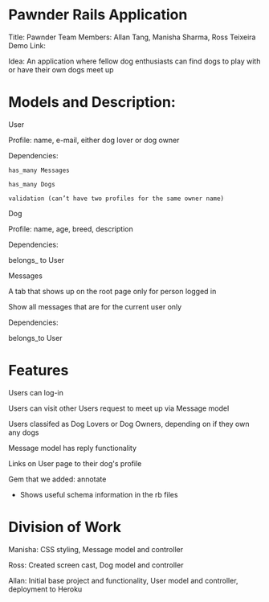 Pawnder Rails Application
=================

Title:  Pawnder
Team Members: Allan Tang, Manisha Sharma, Ross Teixeira
Demo Link: 

Idea: An application where fellow dog enthusiasts can find dogs to play with or have their own dogs meet up

Models and Description:
================
User

Profile: name, e-mail, either dog lover or dog owner

  Dependencies:
  
    has_many Messages
    
    has_many Dogs
    
    validation (can’t have two profiles for the same owner name)

Dog

Profile: name, age, breed, description

  Dependencies:
  
  belongs_ to User

Messages

A tab that shows up on the root page only for person logged in

Show all messages that are for the current user only

  Dependencies:
  
  belongs_to User

Features
==================
Users can log-in

Users can visit other Users request to meet up via Message model

Users classifed as Dog Lovers or Dog Owners, depending on if they own any dogs

Message model has reply functionality

Links on User page to their dog's profile

Gem that we added: annotate

- Shows useful schema information in the rb files

Division of Work
==================
Manisha: CSS styling, Message model and controller

Ross: Created screen cast, Dog model and controller

Allan: Initial base project and functionality, User model and controller, deployment to Heroku

